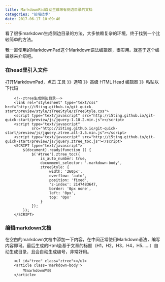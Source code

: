 ```yaml
---
title: MarkdownPad自动生成带有侧边目录的文档
categories: "前端技术"
date: 2017-06-17 10:09:40
---
```

看了很多markdown生成侧边目录的方法，大多依赖复杂的环境，终于找到一个比较简单的方法。

<!--more-->
我一直使用的MarkdownPad这个Markdown语法编辑器，很实用。就基于这个编辑器来介绍吧。

### 在head里引入文件
打开MarkdownPad，点击 工具 》》选项 》》高级 HTML Head 编辑器 》》粘贴以下代码		   
```
	<!--ztree生成侧边目录-->
	<link rel="stylesheet" type="text/css" href="http://i5ting.github.io/git-quick-start/preview/style/zTreeStyle/zTreeStyle.css">
	<script type="text/javascript" src="http://i5ting.github.io/git-quick-start/preview/js/jquery-1.10.2.min.js"></script>
	<script type="text/javascript"
	        src="http://i5ting.github.io/git-quick-start/preview/js/jquery.ztree.all-3.5.min.js"></script>
	<script type="text/javascript" src="http://i5ting.github.io/git-quick-start/preview/js/jquery.ztree_toc.js"></script>
	<SCRIPT type="text/javascript">
	    $(document).ready(function () {
	        $('#tree').ztree_toc({
	            is_auto_number: true,
	            documment_selector: '.markdown-body',
	            ztreeStyle: {
	                width: '260px',
	                overflow: 'auto',
	                position: 'fixed',
	                'z-index': 2147483647,
	                border: '0px none',
	                left: '0px',
	                top: '0px'
	            }
	        });
	    });
	</SCRIPT>
```
### 编辑markdown文档
在空白的markdown文档中添加一下内容，在中间正常使用Markdown语法，编写内容即可。最后生成的Html会基于文章的标题（H1，H2，H3，H4，H5......）自动生成目录，且会自动生成编号，非常好用。	    
```
	<ul id="tree" class="ztree"></ul>
	<article class='markdown-body'>
	    写markdown内容
	</article>
```